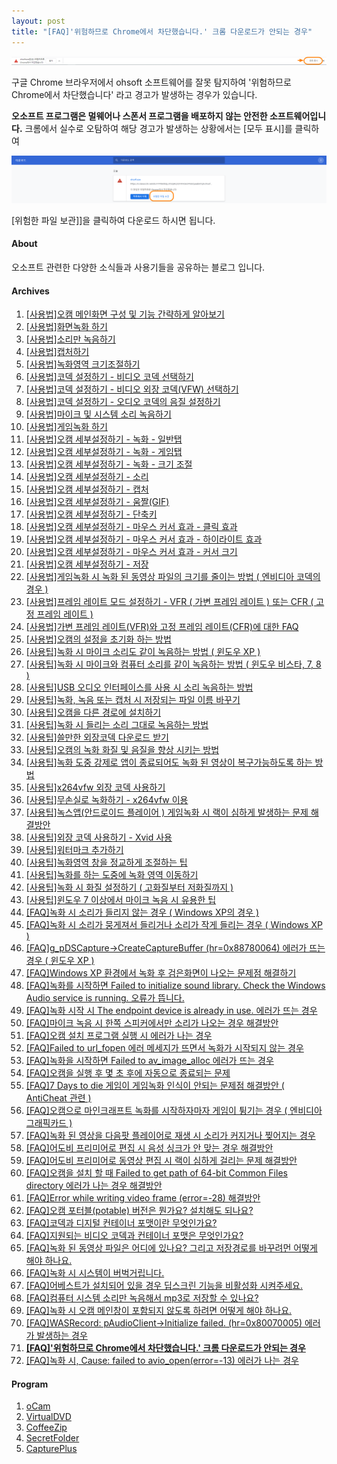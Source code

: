 ```yaml
---
layout: post
title: "[FAQ]'위험하므로 Chrome에서 차단했습니다.' 크롬 다운로드가 안되는 경우"
---
```


![](/images/faq_71_img_1.png)

구글 Chrome 브라우저에서 ohsoft 소프트웨어를 잘못 탐지하여 '위험하므로 Chrome에서 차단했습니다' 라고 경고가 발생하는 경우가
있습니다.

**오소프트 프로그램은 멀웨어나 스폰서 프로그램을 배포하지 않는 안전한 소프트웨어입니다.** 크롬에서 실수로 오탐하여 해당 경고가 발생하는
상황에서는 [모두 표시]를 클릭하여

![](/images/faq_71_img_2.png)

[위험한 파일 보관]]을 클릭하여 다운로드 하시면 됩니다.

  

#### About

오소프트 관련한 다양한 소식들과 사용기들을 공유하는 블로그 입니다.

#### Archives

  1. [[사용법]오캠 메인화면 구성 및 기능 간략하게 알아보기](index.php?p=desk&page=1)
  2. [[사용법]화면녹화 하기](index.php?p=desk&page=2)
  3. [[사용법]소리만 녹음하기](index.php?p=desk&page=3)
  4. [[사용법]캡처하기](index.php?p=desk&page=4)
  5. [[사용법]녹화영역 크기조절하기](index.php?p=desk&page=5)
  6. [[사용법]코덱 설정하기 - 비디오 코덱 선택하기](index.php?p=desk&page=6)
  7. [[사용법]코덱 설정하기 - 비디오 외장 코덱(VFW) 선택하기](index.php?p=desk&page=7)
  8. [[사용법]코덱 설정하기 - 오디오 코덱의 음질 설정하기](index.php?p=desk&page=8)
  9. [[사용법]마이크 및 시스템 소리 녹음하기](index.php?p=desk&page=9)
  10. [[사용법]게임녹화 하기](index.php?p=desk&page=10)
  11. [[사용법]오캠 세부설정하기 - 녹화 - 일반탭](index.php?p=desk&page=11)
  12. [[사용법]오캠 세부설정하기 - 녹화 - 게임탭](index.php?p=desk&page=12)
  13. [[사용법]오캠 세부설정하기 - 녹화 - 크기 조절](index.php?p=desk&page=13)
  14. [[사용법]오캠 세부설정하기 - 소리](index.php?p=desk&page=14)
  15. [[사용법]오캠 세부설정하기 - 캡처](index.php?p=desk&page=15)
  16. [[사용법]오캠 세부설정하기 - 움짤(GIF)](index.php?p=desk&page=16)
  17. [[사용법]오캠 세부설정하기 - 단축키](index.php?p=desk&page=17)
  18. [[사용법]오캠 세부설정하기 - 마우스 커서 효과 - 클릭 효과](index.php?p=desk&page=18)
  19. [[사용법]오캠 세부설정하기 - 마우스 커서 효과 - 하이라이트 효과](index.php?p=desk&page=19)
  20. [[사용법]오캠 세부설정하기 - 마우스 커서 효과 - 커서 크기](index.php?p=desk&page=20)
  21. [[사용법]오캠 세부설정하기 - 저장](index.php?p=desk&page=21)
  22. [[사용법]게임녹화 시 녹화 된 동영상 파일의 크기를 줄이는 방법 ( 엔비디아 코덱의 경우 )](index.php?p=desk&page=22)
  23. [[사용법]프레임 레이트 모드 설정하기 - VFR ( 가변 프레임 레이트 ) 또는 CFR ( 고정 프레임 레이트 )](index.php?p=desk&page=23)
  24. [[사용법]가변 프레임 레이트(VFR)와 고정 프레임 레이트(CFR)에 대한 FAQ](index.php?p=desk&page=24)
  25. [[사용법]오캠의 설정을 초기화 하는 방법](index.php?p=desk&page=25)
  26. [[사용팁]녹화 시 마이크 소리도 같이 녹음하는 방법 ( 윈도우 XP )](index.php?p=desk&page=26)
  27. [[사용팁]녹화 시 마이크와 컴퓨터 소리를 같이 녹음하는 방법 ( 윈도우 비스타, 7, 8 )](index.php?p=desk&page=27)
  28. [[사용팁]USB 오디오 인터페이스를 사용 시 소리 녹음하는 방법](index.php?p=desk&page=28)
  29. [[사용팁]녹화, 녹음 또는 캡처 시 저장되는 파일 이름 바꾸기](index.php?p=desk&page=29)
  30. [[사용팁]오캠을 다른 경로에 설치하기](index.php?p=desk&page=30)
  31. [[사용팁]녹화 시 들리는 소리 그대로 녹음하는 방법](index.php?p=desk&page=31)
  32. [[사용팁]쓸만한 외장코덱 다운로드 받기](index.php?p=desk&page=32)
  33. [[사용팁]오캠의 녹화 화질 및 음질을 향상 시키는 방법](index.php?p=desk&page=33)
  34. [[사용팁]녹화 도중 강제로 앱이 종료되어도 녹화 된 영상이 복구가능하도록 하는 방법](index.php?p=desk&page=34)
  35. [[사용팁]x264vfw 외장 코덱 사용하기](index.php?p=desk&page=35)
  36. [[사용팁]무손실로 녹화하기 - x264vfw 이용](index.php?p=desk&page=36)
  37. [[사용팁]녹스앱(안드로이드 플레이어 ) 게임녹화 시 랙이 심하게 발생하는 문제 해결방안](index.php?p=desk&page=37)
  38. [[사용팁]외장 코덱 사용하기 - Xvid 사용](index.php?p=desk&page=38)
  39. [[사용팁]워터마크 추가하기](index.php?p=desk&page=39)
  40. [[사용팁]녹화영역 창을 정교하게 조절하는 팁](index.php?p=desk&page=40)
  41. [[사용팁]녹화를 하는 도중에 녹화 영역 이동하기](index.php?p=desk&page=41)
  42. [[사용팁]녹화 시 화질 설정하기 ( 고화질부터 저화질까지 )](index.php?p=desk&page=42)
  43. [[사용팁]윈도우 7 이상에서 마이크 녹음 시 유용한 팁](index.php?p=desk&page=43)
  44. [[FAQ]녹화 시 소리가 들리지 않는 경우 ( Windows XP의 경우 )](index.php?p=desk&page=44)
  45. [[FAQ]녹화 시 소리가 뭉게져서 들리거나 소리가 작게 들리는 경우 ( Windows XP )](index.php?p=desk&page=45)
  46. [[FAQ]g_pDSCapture->CreateCaptureBuffer (hr=0x88780064) 에러가 뜨는 경우 ( 윈도우 XP )](index.php?p=desk&page=46)
  47. [[FAQ]Windows XP 환경에서 녹화 후 검은화면이 나오는 문제점 해결하기](index.php?p=desk&page=47)
  48. [[FAQ]녹화를 시작하면 Failed to initialize sound library. Check the Windows Audio service is running. 오류가 뜹니다.](index.php?p=desk&page=48)
  49. [[FAQ]녹화 시작 시 The endpoint device is already in use. 에러가 뜨는 경우](index.php?p=desk&page=49)
  50. [[FAQ]마이크 녹음 시 한쪽 스피커에서만 소리가 나오는 경우 해결방안](index.php?p=desk&page=50)
  51. [[FAQ]오캠 설치 프로그램 실행 시 에러가 나는 경우](index.php?p=desk&page=51)
  52. [[FAQ]Failed to url_fopen 에러 메세지가 뜨면서 녹화가 시작되지 않는 경우](index.php?p=desk&page=52)
  53. [[FAQ]녹화을 시작하면 Failed to av_image_alloc 에러가 뜨는 경우](index.php?p=desk&page=53)
  54. [[FAQ]오캠을 실행 후 몇 초 후에 자동으로 종료되는 문제](index.php?p=desk&page=54)
  55. [[FAQ]7 Days to die 게임이 게임녹화 인식이 안되는 문제점 해결방안 ( AntiCheat 관련 )](index.php?p=desk&page=55)
  56. [[FAQ]오캠으로 마인크래프트 녹화를 시작하자마자 게임이 튕기는 경우 ( 엔비디아 그래픽카드 )](index.php?p=desk&page=56)
  57. [[FAQ]녹화 된 영상을 다음팟 플레이어로 재생 시 소리가 커지거나 찢어지는 경우](index.php?p=desk&page=57)
  58. [[FAQ]어도비 프리미어로 편집 시 음성 싱크가 안 맞는 경우 해결방안](index.php?p=desk&page=58)
  59. [[FAQ]어도비 프리미어로 동영상 편집 시 랙이 심하게 걸리는 문제 해결방안](index.php?p=desk&page=59)
  60. [[FAQ]오캠을 설치 할 때 Failed to get path of 64-bit Common Files directory 에러가 나는 경우 해결방안](index.php?p=desk&page=60)
  61. [[FAQ]Error while writing video frame (error=-28) 해결방안](index.php?p=desk&page=61)
  62. [[FAQ]오캠 포터블(potable) 버전은 뭔가요? 설치해도 되나요?](index.php?p=desk&page=62)
  63. [[FAQ]코덱과 디지털 컨테이너 포맷이란 무엇인가요?](index.php?p=desk&page=63)
  64. [[FAQ]지원되는 비디오 코덱과 컨테이너 포맷은 무엇인가요?](index.php?p=desk&page=64)
  65. [[FAQ]녹화 된 동영상 파일은 어디에 있나요? 그리고 저장경로를 바꾸려먼 어떻게 해야 하나요.](index.php?p=desk&page=65)
  66. [[FAQ]녹화 시 시스템이 버벅거립니다.](index.php?p=desk&page=66)
  67. [[FAQ]어베스트가 설치되어 있을 경우 딥스크린 기능을 비활성화 시켜주세요.](index.php?p=desk&page=67)
  68. [[FAQ]컴퓨터 시스템 소리만 녹음해서 mp3로 저장할 수 있나요?](index.php?p=desk&page=68)
  69. [[FAQ]녹화 시 오캠 메인창이 포함되지 않도록 하려면 어떻게 해야 하나요.](index.php?p=desk&page=69)
  70. [[FAQ]WASRecord: pAudioClient->Initialize failed. (hr=0x80070005) 에러가 발생하는 경우](index.php?p=desk&page=70)
  71. **[[FAQ]'위험하므로 Chrome에서 차단했습니다.' 크롬 다운로드가 안되는 경우](index.php?p=desk&page=71)**
  72. [[FAQ]녹화 시, Cause: failed to avio_open(error=-13) 에러가 나는 경우](index.php?p=desk&page=72)

#### Program

  1. [oCam](https://ohsoft.net/kor/ocam/download.php?cate=1002)
  2. [VirtualDVD](https://ohsoft.net/kor/vdvd/download.php?cate=1003)
  3. [CoffeeZip](https://ohsoft.net/kor/czip/download.php?cate=1004)
  4. [SecretFolder](https://ohsoft.net/kor/sfolder/download.php?cate=1005)
  5. [CapturePlus](https://ohsoft.net/kor/cplus/download.php?cate=1006)

